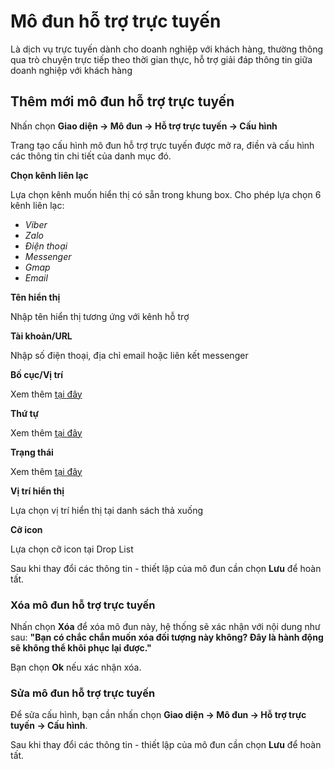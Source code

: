 # Mô đun hỗ trợ trực tuyến

Là dịch vụ trực tuyến dành cho doanh nghiệp với khách hàng, thường thông qua trò chuyện trực tiếp theo thời gian thực, hỗ trợ giải đáp thông tin giữa doanh nghiệp với khách hàng

## Thêm mới mô đun hỗ trợ trực tuyến

Nhấn chọn **Giao diện -> Mô đun -> Hỗ trợ trực tuyến -> Cấu hình**

Trang tạo cấu hình mô đun hỗ trợ trực tuyến được mở ra, điền và cấu hình các thông tin chi tiết của danh mục đó.

**Chọn kênh liên lạc**

Lựa chọn kênh muốn hiển thị có sẵn trong khung box. Cho phép lựa chọn 6 kênh liên lạc: 
- _Viber_
- _Zalo_
- _Điện thoại_
- _Messenger_
- _Gmap_
- _Email_

**Tên hiển thị**

Nhập tên hiển thị tương ứng với kênh hỗ trợ

**Tài khoản/URL**

Nhập số điện thoại, địa chỉ email hoặc liên kết messenger

**Bố cục/Vị trí**

Xem thêm [tại đây](https://mkmate.osd.vn/docs/common/logic/#b%E1%BB%91-c%E1%BB%A5c-v%C3%A0-v%E1%BB%8B-tr%C3%AD)

**Thứ tự**

Xem thêm [tại đây](https://mkmate.osd.vn/docs/common/logic/#th%E1%BB%A9-t%E1%BB%B1-s%E1%BA%AFp-x%E1%BA%BFp-l%C3%A0-s%E1%BB%91-ch%E1%BB%89-%C4%91%E1%BB%8Bnh)

**Trạng thái**

Xem thêm [tại đây](https://mkmate.osd.vn/docs/common/logic/#tr%E1%BA%A1ng-th%C3%A1i)

**Vị trí hiển thị**

Lựa chọn vị trí hiển thị tại danh sách thả xuống

**Cỡ icon**

Lựa chọn cỡ icon tại Drop List

Sau khi thay đổi các thông tin - thiết lập của mô đun cần chọn **Lưu** để hoàn tất.

### Xóa mô đun hỗ trợ trực tuyến

Nhấn chọn **Xóa** để xóa mô đun này, hệ thống sẽ xác nhận với nội dung như sau: **"Bạn có chắc chắn muốn xóa đối tượng này không? Đây là hành động sẽ không thể khôi phục lại được."** 

Bạn chọn **Ok** nếu xác nhận xóa.

### Sửa mô đun hỗ trợ trực tuyến

Để sửa cấu hình, bạn cần nhấn chọn **Giao diện -> Mô đun -> Hỗ trợ trực tuyến -> Cấu hình**.

Sau khi thay đổi các thông tin - thiết lập của mô đun cần chọn **Lưu** để hoàn tất.
